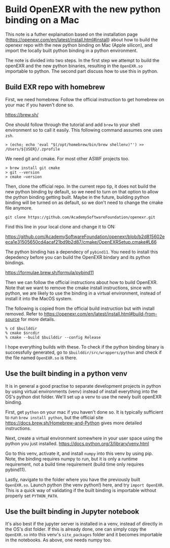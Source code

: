 # Build OpenEXR with the new python binding on a Mac

This note is a futher explaination based on the installation page (https://openexr.com/en/latest/install.html#install) about how to build the openexr repo with the new python binding on Mac (Apple silicon), and import the locally built python binding in a python environment.

The note is divided into two steps. In the first step we attempt to build the openEXR and the new python binaries, resulting in the `OpenEXR.so` importable to python. The second part discuss how to use this in python.

## Build EXR repo with homebrew

First, we need homebrew. Follow the official instruction to get homebrew on your mac if you haven't done so.

https://brew.sh/

One should follow through the tutorial and add `brew` to your shell environment so to call it easily. This following command assumes one uses `zsh`.

```
> (echo; echo 'eval "$(/opt/homebrew/bin/brew shellenv)"') >> /Users/${USER}/.zprofile
```

We need git and cmake. For most other ASWF projects too.

```
> brew install git cmake
> git --version
> cmake –version
```

Then, clone the official repo. In the current repo tip, it does not build the new python binding by default, so we need to turn on that option to allow the python binding getting built. Maybe in the future, building python binding will be turned on as default, so we don't need to change the cmake file anymore.

```
git clone https://github.com/AcademySoftwareFoundation/openexr.git
```

Find this line in your local clone and change it to ON:

https://github.com/AcademySoftwareFoundation/openexr/blob/b2d815602eeca1e31505650cd4acaf21bd9b2d87/cmake/OpenEXRSetup.cmake#L66

The python binding has a dependecy of `pybind11`. You need to install this depedency before you can build the OpenEXR bindary and its python bindings.

https://formulae.brew.sh/formula/pybind11

Then we can follow the official instructions about how to build OpenEXR. Note that we want to remove the cmake install instructions, since with python, we are likely to use the binding in a virtual environment, instead of install it into the MacOS system.

The following is copied from the official build instruction but with install removed. Refer to https://openexr.com/en/latest/install.html#build-from-source for more details.


```
% cd $builddir
% cmake $srcdir 
% cmake --build $builddir --config Release
```

I hope everything builds with these. To check if the python binding binary is successfully generated, go to `$builddir/src/wrappers/python` and check if the file named `OpenEXR.so` is there.

## Use the built binding in a python venv

It is in general a good practise to separate development projects in python by using virtual environments (venv) instead of install everything into the OS's python dist folder. We'll set up a venv to use the newly built openEXR binding.

First, get `python` on your mac if you haven't done so. It is typically sufficient to run `brew install python`, but the official site https://docs.brew.sh/Homebrew-and-Python gives more detailed instructions.

Next, create a virtual environment somewhere in your user space using the python you just installed. https://docs.python.org/3/library/venv.html

Go to this venv, activate it, and install `numpy` into this venv by using pip. Note, the binding requires numpy to run, but it is only a runtime requirement, not a build time requirement (build time only requires pybind11).

Lastly, navigate to the folder where you have the previously built `OpenEXR.so`. Launch python (the venv python!) here, and try `import OpenEXR`. This is a quick way of validating if the built binding is importable without properly set `PYTHON_PATH`. 

## Use the built binding in Jupyter notebook

It's also best if the jupyter server is installed in a venv, instead of directly in the OS's dist folder. If this is already done, one can simply copy the `OpenEXR.so` into this venv's `site_packages` folder and it becomes importable in the notebooks. As above, one needs numpy too.


